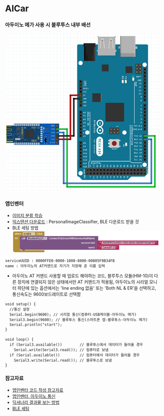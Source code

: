 # AICar

### 아두이노 메가 사용 시 블루투스 내부 배선  
![](https://github.com/mtinet/AICar/blob/master/image/circuit1.png?raw=true)  

### 앱인벤터  
* [이미지 분류 학습](https://classifier.appinventor.mit.edu/)  
* [익스텐션 다운로드](https://mit-cml.github.io/extensions/) : PersonalImageClassifier, BLE 다운로드 받을 것  
* BLE 세팅 방법  
![](https://github.com/mtinet/AICar/blob/master/image/bleConnect.png?raw=true)  
```
serviceUUID : 0000FFE0-0000-1000-8000-00805F9B34FB
name : 아두이노의 AT커맨드로 자기가 지정해 준 이름 입력  
```
* 아두이노 AT 커맨드 사용할 때 업로드 해야하는 코드, 블루투스 모듈(HM-10)이 다른 장치에 연결되지 않은 상태에서만 AT 커맨드가 적용됨, 아두이노의 시리얼 모니터 하단에 있는 옵션에서는 'line ending 없음' 또는 'Both NL & ER'을 선택하고, 통신속도는 9600보드레이트로 선택함  
```
void setup() {
  //통신 설정
  Serial.begin(9600); // 시리얼 통신(컴퓨터-USB케이블-아두이노 메가)
  Serial3.begin(9600); // 블루투스 통신(스마트폰 앱-블루투스-아두이노 메가)
  Serial.println("start");
}

void loop() {
  if (Serial3.available())        // 블루투스에서 데이터가 들어올 경우
    Serial.write(Serial3.read()); // 컴퓨터로 보냄
  if (Serial.available())         // 컴퓨터에서 데이터가 들어올 경우
    Serial3.write(Serial.read()); // 블루투스로 보냄
}
```

### 참고자료  
* [앱인벤터 코드 작성 참고자료](http://blog.naver.com/PostView.nhn?blogId=kids_power&logNo=221368450791&parentCategoryNo=&categoryNo=42&viewDate=&isShowPopularPosts=true&from=search)  
* [앱인벤터, 아두이노 통신](http://sanguru.me/arduino009/) 
* [딕셔너리 결과물 보는 방법](http://ai2.appinventor.mit.edu/reference/blocks/dictionaries.html#get-value-at-key-path)  
* [BLE 세팅](http://www.martyncurrey.com/arduino-hm-10-and-app-inventor-2/#AI2)  

